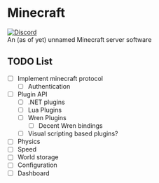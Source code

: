 # Minecraft
[![Discord](https://img.shields.io/discord/808809237047803924.svg?label=&logo=discord&logoColor=ffffff&color=7389D8&labelColor=6A7EC2)](https://discord.gg/kkYb7XaH5x)  
An (as of yet) unnamed Minecraft server software

## TODO List
- [ ] Implement minecraft protocol
  - [ ] Authentication
- [ ] Plugin API
  - [ ] .NET plugins
  - [ ] Lua Plugins
  - [ ] Wren Plugins
    - [ ] Decent Wren bindings
  - [ ] Visual scripting based plugins?
- [ ] Physics
- [ ] Speed
- [ ] World storage
- [ ] Configuration
- [ ] Dashboard